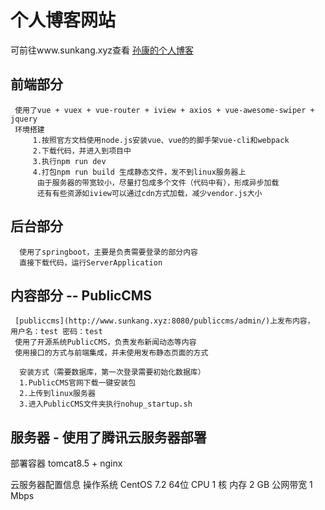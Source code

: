 # 个人博客网站
  可前往www.sunkang.xyz查看
  [孙康的个人博客](http://www.sunkang.xyz)
##  前端部分
     使用了vue + vuex + vue-router + iview + axios + vue-awesome-swiper + jquery
     环境搭建
         1.按照官方文档使用node.js安装vue、vue的的脚手架vue-cli和webpack
         2.下载代码，并进入到项目中
         3.执行npm run dev
         4.打包npm run build 生成静态文件，发不到linux服务器上
          由于服务器的带宽较小，尽量打包成多个文件（代码中有），形成异步加载
          还有有些资源如iview可以通过cdn方式加载，减少vendor.js大小
##  后台部分
      使用了springboot，主要是负责需要登录的部分内容
      直接下载代码，运行ServerApplication
##  内容部分 -- PublicCMS
     [publiccms](http://www.sunkang.xyz:8080/publiccms/admin/)上发布内容， 用户名：test 密码：test
     使用了开源系统PublicCMS，负责发布新闻动态等内容
     使用接口的方式与前端集成，并未使用发布静态页面的方式

      安装方式（需要数据库，第一次登录需要初始化数据库）
      1.PublicCMS官网下载一键安装包
      2.上传到linux服务器
      3.进入PublicCMS文件夹执行nohup_startup.sh


##  服务器 - 使用了腾讯云服务器部署
  部署容器
  tomcat8.5 + nginx

  云服务器配置信息
    操作系统	CentOS 7.2 64位
    CPU	1 核
    内存	2 GB
    公网带宽	1 Mbps
